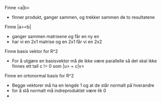 
Finne <a|b>
- finner produkt, ganger sammen, og trekker sammen de to resultatene

Finne |a><b|
- ganger sammen matrisene og får en ny en
- har vi en 2x1 matrise og en 2x1 får vi en 2x2

Finne basis vektor for R^2
- For å utgjøre en basisvektor må de ikke være parallelle så det skal ikke finnes ett tall c != 0 som |u> = c|v>

Finne en ortonormal basis for R^2
- Begge vektorer må ha en lengde 1 og at de står normalt på hverandre
- for å stå normalt må indreproduktet være lik 0
-

